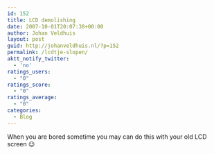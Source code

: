 ```yaml
---
id: 152
title: LCD demolishing
date: 2007-10-01T20:07:38+00:00
author: Johan Veldhuis
layout: post
guid: http://johanveldhuis.nl/?p=152
permalink: /lcdtje-slopen/
aktt_notify_twitter:
  - 'no'
ratings_users:
  - "0"
ratings_score:
  - "0"
ratings_average:
  - "0"
categories:
  - Blog
---
```

When you are bored sometime you may can do this with your old LCD screen 😉